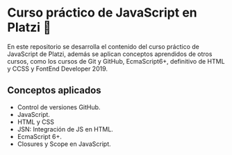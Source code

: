 # Curso práctico de JavaScript en Platzi 💚

En este repositorio se desarrolla el contenido del curso práctico de JavaScript de Platzi, además se aplican conceptos aprendidos de otros cursos, como 
los cursos de Git y GitHub, EcmaScript6+, definitivo de HTML y CCSS y FontEnd Developer 2019.

## Conceptos aplicados

- Control de versiones GitHub.
- JavaScript.
- HTML y CSS
- JSN: Integración de JS en HTML.
- EcmaScript 6+.
- Closures y Scope en JavaScript.
